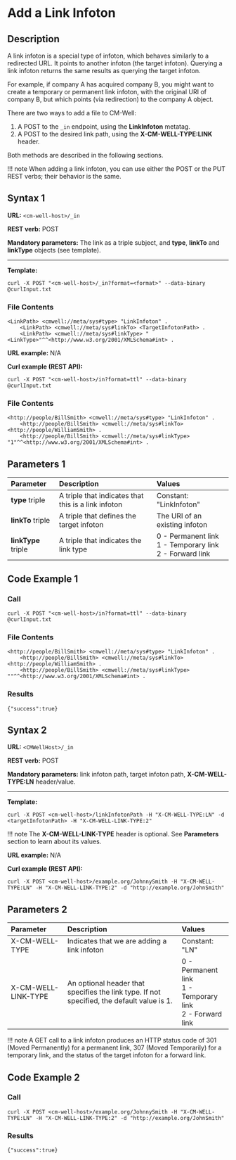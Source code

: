 # Add a Link Infoton

## Description

A link infoton is a special type of infoton, which behaves similarly to a redirected URL. It points to another infoton (the target infoton). Querying a link infoton returns the same results as querying the target infoton.

For example, if company A has acquired company B, you might want to create a temporary or permanent link infoton, with the original URI of company B, but which points (via redirection) to the company A object.

There are two ways to add a file to CM-Well: 

1. A POST to the `_in` endpoint, using the **LinkInfoton** metatag.
2. A POST to the desired link path, using the **X-CM-WELL-TYPE:LINK** header.

Both methods are described in the following sections.

!!! note
	When adding a link infoton, you can use either the POST or the PUT REST verbs; their behavior is the same.

## Syntax 1

**URL:** ```<cm-well-host>/_in```

**REST verb:** POST

**Mandatory parameters:** The link as a triple subject, and **type**, **linkTo** and **linkType** objects (see template).

----------

**Template:**

```
curl -X POST "<cm-well-host>/_in?format=<format>" --data-binary @curlInput.txt
```

### File Contents

```
<LinkPath> <cmwell://meta/sys#type> "LinkInfoton" .
    <LinkPath> <cmwell://meta/sys#linkTo> <TargetInfotonPath> .
    <LinkPath> <cmwell://meta/sys#linkType> "<LinkType>"^^<http://www.w3.org/2001/XMLSchema#int> .
```

**URL example:** N/A

**Curl example (REST API):**

```
curl -X POST "<cm-well-host>/in?format=ttl" --data-binary @curlInput.txt
```

### File Contents

```
<http://people/BillSmith> <cmwell://meta/sys#type> "LinkInfoton" .
    <http://people/BillSmith> <cmwell://meta/sys#linkTo> <http://people/WilliamSmith> .
    <http://people/BillSmith> <cmwell://meta/sys#linkType> "1"^^<http://www.w3.org/2001/XMLSchema#int> .
```

## Parameters 1

Parameter | Description | Values 
:----------|:-------------|:--------
**type** triple | A triple that indicates that this is a link infoton | Constant: "LinkInfoton" 
**linkTo** triple | A triple that defines the target infoton | The URI of an existing infoton
**linkType** triple | A triple that indicates the link type | 0 - Permanent link <br>1 - Temporary link <br>2 - Forward link

## Code Example 1

### Call

```
curl -X POST "<cm-well-host>/in?format=ttl" --data-binary @curlInput.txt
```

### File Contents

```
<http://people/BillSmith> <cmwell://meta/sys#type> "LinkInfoton" .
    <http://people/BillSmith> <cmwell://meta/sys#linkTo> <http://people/WilliamSmith> .
    <http://people/BillSmith> <cmwell://meta/sys#linkType> ""^^<http://www.w3.org/2001/XMLSchema#int> .
```

### Results

```
{"success":true}
```

## Syntax 2

**URL:** ```<CMWellHost>/_in```

**REST verb:** POST

**Mandatory parameters:** link infoton path, target infoton path, **X-CM-WELL-TYPE:LN** header/value.

----------

**Template:**

```
curl -X POST <cm-well-host>/linkInfotonPath -H "X-CM-WELL-TYPE:LN" -d <targetInfotonPath> -H "X-CM-WELL-LINK-TYPE:2"
```

!!! note
	The **X-CM-WELL-LINK-TYPE** header is optional. See **Parameters** section to learn about its values.

**URL example:** N/A

**Curl example (REST API):**

```
curl -X POST <cm-well-host>/example.org/JohnnySmith -H "X-CM-WELL-TYPE:LN" -H "X-CM-WELL-LINK-TYPE:2" -d "http://example.org/JohnSmith"
```

## Parameters 2

Parameter | Description | Values 
:----------|:-------------|:--------
X-CM-WELL-TYPE | Indicates that we are adding a link infoton | Constant: "LN" 
X-CM-WELL-LINK-TYPE | An optional header that specifies the link type. If not specified, the default value is 1. | 0 - Permanent link <br>1 - Temporary link <br>2 - Forward link

!!! note
	A GET call to a link infoton produces an HTTP status code of 301 (Moved Permanently) for a permanent link, 307 (Moved Temporarily) for a temporary link, and the status of the target infoton for a forward link.

## Code Example 2

### Call

```
curl -X POST <cm-well-host>/example.org/JohnnySmith -H "X-CM-WELL-TYPE:LN" -H "X-CM-WELL-LINK-TYPE:2" -d "http://example.org/JohnSmith"
```

### Results

```
{"success":true}
```
